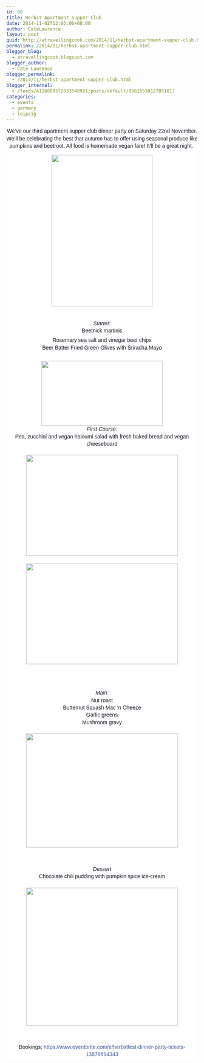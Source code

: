 ```yaml
---
id: 68
title: Herbst Apartment Supper Club
date: 2014-11-02T12:05:00+00:00
author: CateLawrence
layout: post
guid: http://atravellingcook.com/2014/11/herbst-apartment-supper-club.html
permalink: /2014/11/herbst-apartment-supper-club.html
blogger_blog:
  - atravellingcook.blogspot.com
blogger_author:
  - Cate Lawrence
blogger_permalink:
  - /2014/11/herbst-apartment-supper-club.html
blogger_internal:
  - /feeds/4126609572633548921/posts/default/85815538127051017
categories:
  - events
  - germany
  - leipzig
---
```

<div style="background-color: white; color: #141823; font-family: Helvetica, Arial, 'lucida grande', tahoma, verdana, arial, sans-serif; font-size: 14px; line-height: 19.3199996948242px; margin-bottom: 6px; margin-top: 6px;">


<div style="text-align: center;">
  We&#8217;ve our third apartment supper club dinner party on Saturday 22nd November. We&#8217;ll be celebrating the best that autumn has to offer using seasonal produce like pumpkins and beetroot. All food is homemade vegan fare! It&#8217;ll be a great night. 





  <a  href="http://3.bp.blogspot.com/-aHXNGfgLnK0/VFYOXS9a81I/AAAAAAAAJwU/BfcI-GoZPL8/s1600/7d0f7d7913703d6583d26565fb15c578.jpg"><img src="http://3.bp.blogspot.com/-aHXNGfgLnK0/VFYOXS9a81I/AAAAAAAAJwU/BfcI-GoZPL8/s1600/7d0f7d7913703d6583d26565fb15c578.jpg" alt="" width="266" height="400" border="0" /></a>


<div style="text-align: center;">
  <span style="font-family: Arial, Helvetica, sans-serif; line-height: 19.3199996948242px;"><i> </i>


<div style="text-align: center;">
  <span style="font-family: Arial, Helvetica, sans-serif; line-height: 19.3199996948242px;"><i>Starter:</i>


<div style="text-align: center;">
  <span style="font-family: Arial, Helvetica, sans-serif; line-height: 19.3199996948242px;">Beetnick martinis


<div style="background-color: white; color: #141823; font-size: 14px; line-height: 19.3199996948242px; margin-bottom: 6px; margin-top: 6px;">


<div style="text-align: center;">
  <span style="font-family: Arial, Helvetica, sans-serif; line-height: 19.3199996948242px;">Rosemary sea salt and vinegar beet chips


<div style="text-align: center;">
  <span style="display: inline;"><span style="font-family: Arial, Helvetica, sans-serif; line-height: 19.3199996948242px;">Beer Batter Fried Green Olives with Sriracha Mayo 
  
  <div style="background-color: white; color: #141823; display: inline; font-size: 14px; line-height: 19.3199996948242px; text-align: start;">
  


<div style="background-color: white; color: #141823; font-size: 14px; line-height: 19.3199996948242px; margin-bottom: 6px; margin-top: 6px;">


<div style="text-align: center;">
  <span style="font-family: Arial, Helvetica, sans-serif; line-height: 19.3199996948242px;"> 


<div style="text-align: center;">
  <a style="line-height: 19.3199996948242px; margin-left: 1em; margin-right: 1em;" href="http://3.bp.blogspot.com/-qpFF3rJxcQE/VFYPLBPiLoI/AAAAAAAAJwo/f7S_n4QHurk/s1600/10734051_1496159457300610_5454850374501679771_n.jpg"><img src="http://3.bp.blogspot.com/-qpFF3rJxcQE/VFYPLBPiLoI/AAAAAAAAJwo/f7S_n4QHurk/s1600/10734051_1496159457300610_5454850374501679771_n.jpg" alt="" width="320" height="170" border="0" /></a>


<div style="text-align: center;">
  <i style="line-height: 19.3199996948242px;">First Course:</i>


<div style="background-color: white; color: #141823; display: inline; line-height: 19.3199996948242px;">
  <div style="text-align: center;">
    <span style="font-family: Arial, Helvetica, sans-serif; line-height: 19.3199996948242px;">Pea, zucchini and vegan haloumi salad with fresh baked bread and vegan cheeseboard
  
  
  <div style="text-align: center;">
    <span style="font-family: Arial, Helvetica, sans-serif; line-height: 19.3199996948242px;"> 
  
  
  <div style="font-size: 14px; text-align: center;">
    <a style="line-height: 19.3199996948242px; margin-left: 1em; margin-right: 1em;" href="http://4.bp.blogspot.com/-jke8tHQDUAo/VFYOKUwHs9I/AAAAAAAAJv8/vsyEj0mIrlQ/s1600/Pea-and-Haloumi-Salad-.jpg"><img src="http://4.bp.blogspot.com/-jke8tHQDUAo/VFYOKUwHs9I/AAAAAAAAJv8/vsyEj0mIrlQ/s1600/Pea-and-Haloumi-Salad-.jpg" alt="" width="400" height="266" border="0" /></a>
  
  
  <div style="font-size: 14px; text-align: center;">
     
  
  
  <div style="font-size: 14px; text-align: center;">
    <a style="line-height: 19.3199996948242px; margin-left: 1em; margin-right: 1em;" href="http://4.bp.blogspot.com/--6U3uUHegZU/VFYON-C0N3I/AAAAAAAAJwI/da_HxFdWg-s/s1600/Gourmet%2Bcheese-6626.jpg"><img src="http://4.bp.blogspot.com/--6U3uUHegZU/VFYON-C0N3I/AAAAAAAAJwI/da_HxFdWg-s/s1600/Gourmet%2Bcheese-6626.jpg" alt="" width="400" height="265" border="0" /></a>
  
  
  <p>
     
  
  
  <div style="font-size: 14px; margin-bottom: 6px; margin-top: 6px;">
  
  
  <div style="font-size: 14px; text-align: center;">
    <span style="font-family: Arial, Helvetica, sans-serif; line-height: 19.3199996948242px;"><i> </i>
  
  
  <div style="font-size: 14px; text-align: center;">
    <span style="font-family: Arial, Helvetica, sans-serif; line-height: 19.3199996948242px;"><i>Main:</i>
  
  
  <div style="font-size: 14px; text-align: center;">
    <span style="font-family: Arial, Helvetica, sans-serif; line-height: 19.3199996948242px;">Nut roast
  
  
  <div style="font-size: 14px; text-align: center;">
    <span style="font-family: Arial, Helvetica, sans-serif; line-height: 19.3199996948242px;">Butternut Squash Mac ‘n Cheeze
  
  
  <div style="font-size: 14px; text-align: center;">
    <span style="font-family: Arial, Helvetica, sans-serif; line-height: 19.3199996948242px;">Garlic greens
  
  
  <div style="font-size: 14px; text-align: center;">
    <span style="font-family: Arial, Helvetica, sans-serif; line-height: 19.3199996948242px;">Mushroom gravy
  
  
  <div style="font-size: 14px; text-align: center;">
    <span style="font-family: Arial, Helvetica, sans-serif; line-height: 19.3199996948242px;"> 
  
  
  <div style="font-size: 14px; text-align: center;">
    <a style="line-height: 19.3199996948242px; margin-left: 1em; margin-right: 1em;" href="http://1.bp.blogspot.com/-YSCv3GIet4g/VFYOm6cKfyI/AAAAAAAAJwc/uOO-SuDJK4o/s1600/acb3bfc72d3739265f8c54864324de51.jpg"><img src="http://1.bp.blogspot.com/-YSCv3GIet4g/VFYOm6cKfyI/AAAAAAAAJwc/uOO-SuDJK4o/s1600/acb3bfc72d3739265f8c54864324de51.jpg" alt="" width="400" height="300" border="0" /></a>
  
  
  <p>
     
  
  
  <div style="font-size: 14px; margin-bottom: 6px; margin-top: 6px;">
  
  
  <div style="font-size: 14px; text-align: center;">
    <span style="font-family: Arial, Helvetica, sans-serif; line-height: 19.3199996948242px;"><i>Dessert</i>
  
  
  <div style="font-size: 14px; text-align: center;">
    <span style="font-family: Arial, Helvetica, sans-serif; line-height: 19.3199996948242px;">Chocolate chili pudding with pumpkin spice ice-cream
  
  
  <div style="clear: both; font-size: 14px; text-align: center;">
     
  
  
  <div style="font-size: 14px; text-align: center;">
    <a style="line-height: 19.3199996948242px; margin-left: 1em; margin-right: 1em;" href="http://1.bp.blogspot.com/-e6fAjZaEKuU/VFYONo_Hz-I/AAAAAAAAJwE/K6Xg8yqwvVQ/s1600/main%2Bself%2Bsaucing%2Bchocolate%2Bpudding.jpg"><img src="http://1.bp.blogspot.com/-e6fAjZaEKuU/VFYONo_Hz-I/AAAAAAAAJwE/K6Xg8yqwvVQ/s1600/main%2Bself%2Bsaucing%2Bchocolate%2Bpudding.jpg" alt="" width="400" height="363" border="0" /></a>
  
  
  <p>
     
  
  
  <div style="font-size: 14px; margin-bottom: 6px; margin-top: 6px;">
    Bookings; <a style="color: #3b5998; cursor: pointer; text-decoration: none;" href="https://www.facebook.com/l.php?u=https%3A%2F%2Fwww.eventbrite.com%2Fe%2Fherbstfest-dinner-party-tickets-13678694343&h=PAQFMBedR&enc=AZPRjgn5gf93JFmTTeXEf1UNLSoVKJ0k_huHF3W_GkeKb4OVtyk3aF8uMKsB9Pp6MLVSLMyWjjmn4rsppN0Vc2iMnQL9JeWBRS5BAueaIRA_2-z8tHNawxcK_3wENB0jiBI&s=1" target="_blank" rel="nofollow">https://www.eventbrite.com/e/herbstfest-dinner-party-tickets-13678694343</a>
  
